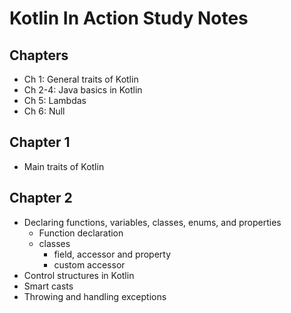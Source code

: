 # Kotlin In Action Study Notes

## Chapters
* Ch 1: General traits of Kotlin
* Ch 2-4: Java basics in Kotlin
* Ch 5: Lambdas
* Ch 6: Null

## Chapter 1
* Main traits of Kotlin

## Chapter 2
* Declaring functions, variables, classes, enums, and properties
  * Function declaration
  * classes
    * field, accessor and property
    * custom accessor
* Control structures in Kotlin  
* Smart casts  
* Throwing and handling exceptions